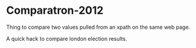Comparatron-2012
================

Thing to compare two values pulled from an xpath on the same web page.

A quick hack to compare london election results.
